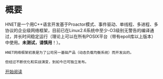 # 概要

HNET是一个用C++语言开发基于Proactor模式、事件驱动、单线程、多进程、多协议的企业级网络框架，目前已在Linux2.6系统中至少-O3级别无警告的编译通过，并长时间稳定运行（理论上可以在所有POSIX平台（带有epoll库以上版本）中使用。**未测试，请慎用**！）。

```
HNET网络框架初衷是为了公司另一基础产品（动态负载均衡系统）而开发出的。

但经过不断优化和实战演变，到如今已可独立发布。
```


[开始阅读](features/README.md)
